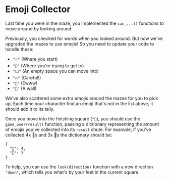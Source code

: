 # Emoji Collector

Last time you were in the maze, you implemented the `can_...()` functions to move around by looking around.

Previously, you checked for words when you looked around. But now we've upgraded the mazes to use emojis! So you need to update your code to handle these:

- `"⭐"` (Where you start)
- `"🏁"` (Where you're trying to get to)
- `"⬜"` (An empty space you can move into)
- `"🔥"` (Careful!)
- `"💩"` (Ewww)
- `"🧱"` (A wall)

We've also scattered some extra emojis around the mazes for you to pick up. Each time your character find an emoji that's not in the list above, it should add it to its tally.

Once you move into the finishing square (`"🏁`), you should use the `game_over(result)` function, passing a dictionary representing the amount of emojis you've collected into its `result` chute. For example, if you've collected 4x 💎s and 3x 🧠s the dictionary should be:

```
{
  "💎": 4,
  "🧠": 3
}
```

To help, you can use the `look(direction)` function with a new direction `"down"`, which tells you what's by your feet in the current square.
